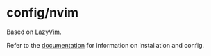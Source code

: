 # config/nvim

Based on [LazyVim](https://github.com/LazyVim/LazyVim).

Refer to the [documentation](https://lazyvim.github.io/installation) for information on installation and config.
